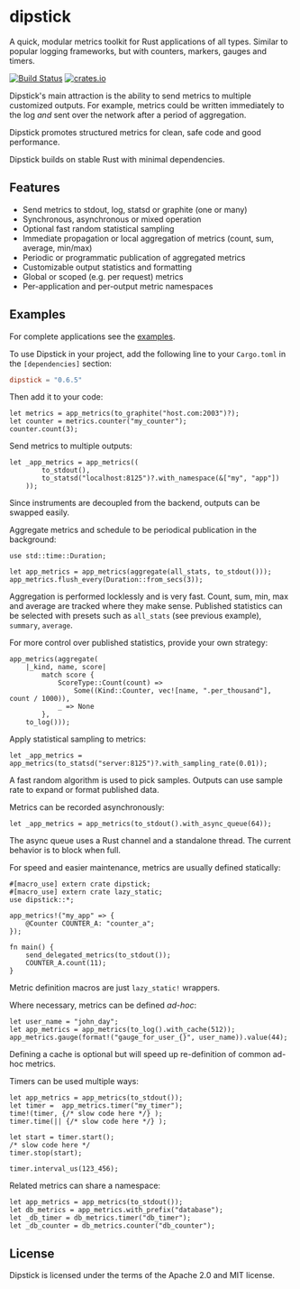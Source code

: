 # dipstick
A quick, modular metrics toolkit for Rust applications of all types. Similar to popular logging frameworks,
but with counters, markers, gauges and timers.

[![Build Status](https://travis-ci.org/fralalonde/dipstick.svg?branch=master)](https://travis-ci.org/fralalonde/dipstick)
[![crates.io](https://img.shields.io/crates/v/dipstick.svg)](https://crates.io/crates/dipstick)
 
Dipstick's main attraction is the ability to send metrics to multiple customized outputs.
For example, metrics could be written immediately to the log _and_ 
sent over the network after a period of aggregation.

Dipstick promotes structured metrics for clean, safe code and good performance.
 
Dipstick builds on stable Rust with minimal dependencies. 

## Features

  - Send metrics to stdout, log, statsd or graphite (one or many)
  - Synchronous, asynchronous or mixed operation
  - Optional fast random statistical sampling
  - Immediate propagation or local aggregation of metrics (count, sum, average, min/max)
  - Periodic or programmatic publication of aggregated metrics
  - Customizable output statistics and formatting
  - Global or scoped (e.g. per request) metrics
  - Per-application and per-output metric namespaces
   
## Examples

For complete applications see the [examples](https://github.com/fralalonde/dipstick/tree/master/examples).

To use Dipstick in your project, add the following line to your `Cargo.toml`
in the `[dependencies]` section:

```toml
dipstick = "0.6.5"
```

Then add it to your code:

```rust,skt-fail,no_run
let metrics = app_metrics(to_graphite("host.com:2003")?);
let counter = metrics.counter("my_counter");
counter.count(3);
```

Send metrics to multiple outputs:

```rust,skt-fail,no_run
let _app_metrics = app_metrics((
        to_stdout(), 
        to_statsd("localhost:8125")?.with_namespace(&["my", "app"])
    ));
```
Since instruments are decoupled from the backend, outputs can be swapped easily.

Aggregate metrics and schedule to be periodical publication in the background:
```rust,skt-run
use std::time::Duration;

let app_metrics = app_metrics(aggregate(all_stats, to_stdout()));
app_metrics.flush_every(Duration::from_secs(3));
```

Aggregation is performed locklessly and is very fast.
Count, sum, min, max and average are tracked where they make sense.
Published statistics can be selected with presets such as `all_stats` (see previous example),
`summary`, `average`.

For more control over published statistics, provide your own strategy:
```rust,skt-run
app_metrics(aggregate(
    |_kind, name, score|
        match score {
            ScoreType::Count(count) => 
                Some((Kind::Counter, vec![name, ".per_thousand"], count / 1000)),
            _ => None
        },
    to_log()));
```

Apply statistical sampling to metrics:
```rust,skt-fail
let _app_metrics = app_metrics(to_statsd("server:8125")?.with_sampling_rate(0.01));
```
A fast random algorithm is used to pick samples.
Outputs can use sample rate to expand or format published data.

Metrics can be recorded asynchronously:
```rust,skt-run
let _app_metrics = app_metrics(to_stdout().with_async_queue(64));
```
The async queue uses a Rust channel and a standalone thread.
The current behavior is to block when full.

For speed and easier maintenance, metrics are usually defined statically:
```rust,skt-plain
#[macro_use] extern crate dipstick;
#[macro_use] extern crate lazy_static;
use dipstick::*;

app_metrics!("my_app" => {
    @Counter COUNTER_A: "counter_a";
});

fn main() {
    send_delegated_metrics(to_stdout());
    COUNTER_A.count(11);
}
```
Metric definition macros are just `lazy_static!` wrappers.


Where necessary, metrics can be defined _ad-hoc_:
```rust,skt-run
let user_name = "john_day";
let app_metrics = app_metrics(to_log().with_cache(512));
app_metrics.gauge(format!("gauge_for_user_{}", user_name)).value(44);
```
Defining a cache is optional but will speed up re-definition of common ad-hoc metrics.

Timers can be used multiple ways:
```rust,skt-run
let app_metrics = app_metrics(to_stdout());
let timer =  app_metrics.timer("my_timer");
time!(timer, {/* slow code here */} );
timer.time(|| {/* slow code here */} );

let start = timer.start();
/* slow code here */
timer.stop(start);

timer.interval_us(123_456);
```

Related metrics can share a namespace:
```rust,skt-run
let app_metrics = app_metrics(to_stdout());
let db_metrics = app_metrics.with_prefix("database");
let _db_timer = db_metrics.timer("db_timer");
let _db_counter = db_metrics.counter("db_counter");
```

## License

Dipstick is licensed under the terms of the Apache 2.0 and MIT license.

